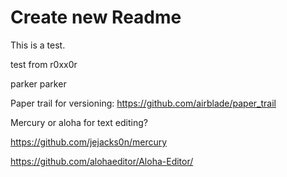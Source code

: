 # Create new Readme

This is a test.

test from r0xx0r

parker parker

Paper trail for versioning: https://github.com/airblade/paper_trail

Mercury or aloha for text editing?

https://github.com/jejacks0n/mercury

https://github.com/alohaeditor/Aloha-Editor/
